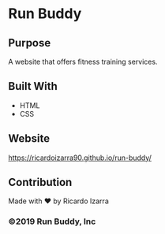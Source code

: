 # Run Buddy

## Purpose
A website that offers fitness training services.

## Built With
* HTML
* CSS

## Website
https://ricardoizarra90.github.io/run-buddy/

## Contribution
Made with ❤️ by Ricardo Izarra
### ©️2019 Run Buddy, Inc 
